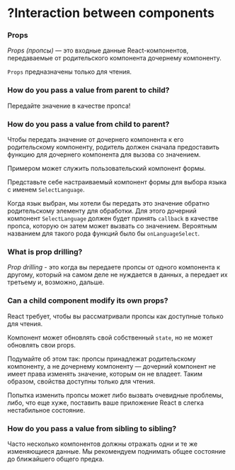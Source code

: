 # ?Interaction between components

### Props

_Props (пропсы)_ — это входные данные React-компонентов, передаваемые от родительского компонента дочернему компоненту.

`Props` предназначены только для чтения.

### How do you pass a value from parent to child?

Передайте значение в качестве пропса!  

### How do you pass a value from child to parent?

Чтобы передать значение от дочернего компонента к его родительскому компоненту, родитель должен сначала предоставить функцию для дочернего компонента для вызова со значением.

Примером может служить пользовательский компонент формы.

Представьте себе настраиваемый компонент формы для выбора языка с именем `SelectLanguage`.

Когда язык выбран, мы хотели бы передать это значение обратно родительскому элементу для обработки.
Для этого дочерний компонент `SelectLanguage` должен будет принять `callback` в качестве пропса, которую он затем может вызвать со значением. Вероятным названием для такого рода функций было бы `onLanguageSelect`.

### What is prop drilling?

_Prop drilling_ - это когда вы передаете пропсы от одного компонента к другому, который на самом деле не нуждается в данных, а передает их третьему и, возможно, дальше.

### Can a child component modify its own props?

React требует, чтобы вы рассматривали пропсы как доступные только для чтения.

Компонент может обновлять свой собственный `state`, но не может обновлять свои props.

Подумайте об этом так: пропсы принадлежат родительскому компоненту, а не дочернему компоненту — дочерний компонент не имеет права изменять значение, которым он не владеет. Таким образом, свойства доступны только для чтения.

Попытка изменить пропсы может либо вызвать очевидные проблемы, либо, что еще хуже, поставить ваше приложение React в слегка нестабильное состояние.

### How do you pass a value from sibling to sibling?

Часто несколько компонентов должны отражать одни и те же изменяющиеся данные. Мы рекомендуем поднимать общее состояние до ближайшего общего предка.
